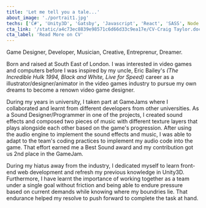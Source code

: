 ```yaml
---
title: 'Let me tell you a tale...'
about_image: './portrait1.jpg'
techs: ['C#', 'Unity3D', 'Gatsby', 'Javascript', 'React', 'SASS', Node.js, PHP]
cta_link: '/static/a4c73ec8839e98571c6d66d33c9ea17e/CV-Craig Taylor.docx'
cta_label: 'Read More on CV'
---
```


Game Designer, Developer, Musician, Creative, Entreprenur, Dreamer.

Born and raised at South East of London. I was interested in video games and computers before I was inspired by my uncle, Eric Bailey's <i>(The Incredible Hulk 1994, Black and White, Live for Speed)</i> career as a illustrator/designer/animator in the video games industry to pursue my own dreams to become a renown video game designer.

During my years in university, I taken part at GameJams where I collaborated and learnt from different developers from other universities. As a Sound Designer/Programmer in one of the projects, I created sound effects and composed two pieces of music with different texture layers that plays alongside each other based on the game's progression. After using the audio engine to implement the sound effects and music, I was able to adapt to the team's coding practices to implement my audio code into the game. That effort earned me a Best Sound award and my contribution got us 2nd place in the GameJam.

During my hiatus away from the industry, I dedicated myself to learn front-end web development and refresh my previous knowledge in Unity3D. Furthermore, I have learnt the importance of working together as a team under a single goal without friction and being able to endure pressure based on current demands while knowing where my boundries lie. That endurance helped my resolve to push forward to complete the task at hand.
